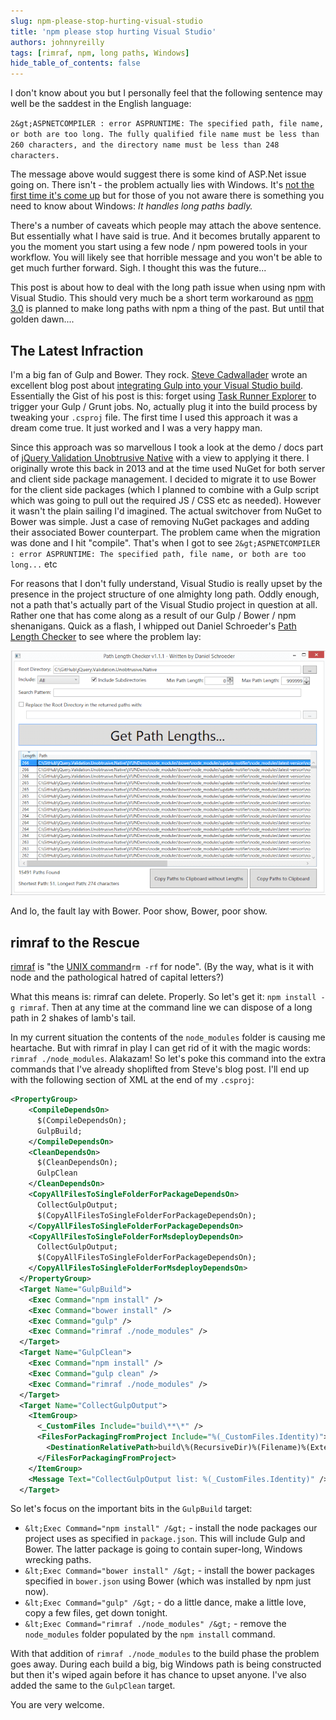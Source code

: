 ```yaml
---
slug: npm-please-stop-hurting-visual-studio
title: 'npm please stop hurting Visual Studio'
authors: johnnyreilly
tags: [rimraf, npm, long paths, Windows]
hide_table_of_contents: false
---
```


I don't know about you but I personally feel that the following sentence may well be the saddest in the English language:

<!--truncate-->

`2&gt;ASPNETCOMPILER : error ASPRUNTIME: The specified path, file name, or both are too long. The fully qualified file name must be less than 260 characters, and the directory name must be less than 248 characters.`

The message above would suggest there is some kind of ASP.Net issue going on. There isn't - the problem actually lies with Windows. It's [not the first time it's come up](../2014-12-12-gulp-npm-long-paths-and-visual-studio-fight/index.md) but for those of you not aware there is something you need to know about Windows: _It handles long paths badly._

There's a number of caveats which people may attach the above sentence. But essentially what I have said is true. And it becomes brutally apparent to you the moment you start using a few node / npm powered tools in your workflow. You will likely see that horrible message and you won't be able to get much further forward. Sigh. I thought this was the future...

This post is about how to deal with the long path issue when using npm with Visual Studio. This should very much be a short term workaround as [npm 3.0](https://github.com/npm/npm/releases/tag/v3.0.0) is planned to make long paths with npm a thing of the past. But until that golden dawn....

## The Latest Infraction

I'm a big fan of Gulp and Bower. They rock. [Steve Cadwallader](https://twitter.com/codecadwallader) wrote an excellent blog post about [integrating Gulp into your Visual Studio build](http://www.codecadwallader.com/2015/03/15/integrating-gulp-into-your-tfs-builds-and-web-deploy/). Essentially the Gist of his post is this: forget using [Task Runner Explorer](https://visualstudiogallery.msdn.microsoft.com/8e1b4368-4afb-467a-bc13-9650572db708) to trigger your Gulp / Grunt jobs. No, actually plug it into the build process by tweaking your `.csproj` file. The first time I used this approach it was a dream come true. It just worked and I was a very happy man.

Since this approach was so marvellous I took a look at the demo / docs part of [jQuery Validation Unobtrusive Native](https://github.com/johnnyreilly/jQuery.Validation.Unobtrusive.Native) with a view to applying it there. I originally wrote this back in 2013 and at the time used NuGet for both server and client side package management. I decided to migrate it to use Bower for the client side packages (which I planned to combine with a Gulp script which was going to pull out the required JS / CSS etc as needed). However it wasn't the plain sailing I'd imagined. The actual switchover from NuGet to Bower was simple. Just a case of removing NuGet packages and adding their associated Bower counterpart. The problem came when the migration was done and I hit "compile". That's when I got to see `2&gt;ASPNETCOMPILER : error ASPRUNTIME: The specified path, file name, or both are too long...` etc

For reasons that I don't fully understand, Visual Studio is really upset by the presence in the project structure of one almighty long path. Oddly enough, not a path that's actually part of the Visual Studio project in question at all. Rather one that has come along as a result of our Gulp / Bower / npm shenanigans. Quick as a flash, I whipped out Daniel Schroeder's [Path Length Checker](https://pathlengthchecker.codeplex.com/) to see where the problem lay:

![](bower-with-the-long-paths.png)

And lo, the fault lay with Bower. Poor show, Bower, poor show.

## rimraf to the Rescue

[rimraf](https://github.com/isaacs/rimraf) is "the [UNIX command](<https://en.wikipedia.org/wiki/Rm_(Unix)>)`rm -rf` for node". (By the way, what is it with node and the pathological hatred of capital letters?)

What this means is: rimraf can delete. Properly. So let's get it: `npm install -g rimraf`. Then at any time at the command line we can dispose of a long path in 2 shakes of lamb's tail.

In my current situation the contents of the `node_modules` folder is causing me heartache. But with rimraf in play I can get rid of it with the magic words: `rimraf ./node_modules`. Alakazam! So let's poke this command into the extra commands that I've already shoplifted from Steve's blog post. I'll end up with the following section of XML at the end of my `.csproj`:

```xml
<PropertyGroup>
    <CompileDependsOn>
      $(CompileDependsOn);
      GulpBuild;
    </CompileDependsOn>
    <CleanDependsOn>
      $(CleanDependsOn);
      GulpClean
    </CleanDependsOn>
    <CopyAllFilesToSingleFolderForPackageDependsOn>
      CollectGulpOutput;
      $(CopyAllFilesToSingleFolderForPackageDependsOn);
    </CopyAllFilesToSingleFolderForPackageDependsOn>
    <CopyAllFilesToSingleFolderForMsdeployDependsOn>
      CollectGulpOutput;
      $(CopyAllFilesToSingleFolderForPackageDependsOn);
    </CopyAllFilesToSingleFolderForMsdeployDependsOn>
  </PropertyGroup>
  <Target Name="GulpBuild">
    <Exec Command="npm install" />
    <Exec Command="bower install" />
    <Exec Command="gulp" />
    <Exec Command="rimraf ./node_modules" />
  </Target>
  <Target Name="GulpClean">
    <Exec Command="npm install" />
    <Exec Command="gulp clean" />
    <Exec Command="rimraf ./node_modules" />
  </Target>
  <Target Name="CollectGulpOutput">
    <ItemGroup>
      <_CustomFiles Include="build\**\*" />
      <FilesForPackagingFromProject Include="%(_CustomFiles.Identity)">
        <DestinationRelativePath>build\%(RecursiveDir)%(Filename)%(Extension)</DestinationRelativePath>
      </FilesForPackagingFromProject>
    </ItemGroup>
    <Message Text="CollectGulpOutput list: %(_CustomFiles.Identity)" />
  </Target>
```

So let's focus on the important bits in the `GulpBuild` target:

- `&lt;Exec Command="npm install" /&gt;` \- install the node packages our project uses as specified in `package.json`. This will include Gulp and Bower. The latter package is going to contain super-long, Windows wrecking paths.
- `&lt;Exec Command="bower install" /&gt;` \- install the bower packages specified in `bower.json` using Bower (which was installed by npm just now).
- `&lt;Exec Command="gulp" /&gt;` \- do a little dance, make a little love, copy a few files, get down tonight.
- `&lt;Exec Command="rimraf ./node_modules" /&gt;` \- remove the `node_modules` folder populated by the `npm install` command.

With that addition of `rimraf ./node_modules` to the build phase the problem goes away. During each build a big, big Windows path is being constructed but then it's wiped again before it has chance to upset anyone. I've also added the same to the `GulpClean` target.

You are very welcome.
